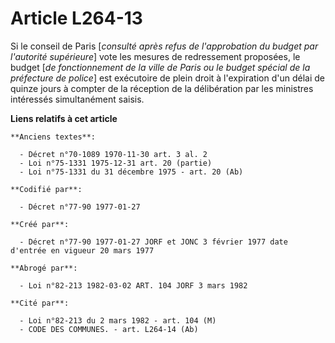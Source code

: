# Article L264-13

Si le conseil de Paris [*consulté après refus de l'approbation du budget par l'autorité supérieure*] vote les mesures de
redressement proposées, le budget [*de fonctionnement de la ville de Paris ou le budget spécial de la préfecture de police*]
est exécutoire de plein droit à l'expiration d'un délai de quinze jours à compter de la réception de la délibération par les
ministres intéressés simultanément saisis.

**Liens relatifs à cet article**

	**Anciens textes**:

	  - Décret n°70-1089 1970-11-30 art. 3 al. 2
	  - Loi n°75-1331 1975-12-31 art. 20 (partie)
	  - Loi n°75-1331 du 31 décembre 1975 - art. 20 (Ab)

	**Codifié par**:

	  - Décret n°77-90 1977-01-27

	**Créé par**:

	  - Décret n°77-90 1977-01-27 JORF et JONC 3 février 1977 date d'entrée en vigueur 20 mars 1977

	**Abrogé par**:

	  - Loi n°82-213 1982-03-02 ART. 104 JORF 3 mars 1982

	**Cité par**:

	  - Loi n°82-213 du 2 mars 1982 - art. 104 (M)
	  - CODE DES COMMUNES. - art. L264-14 (Ab)
